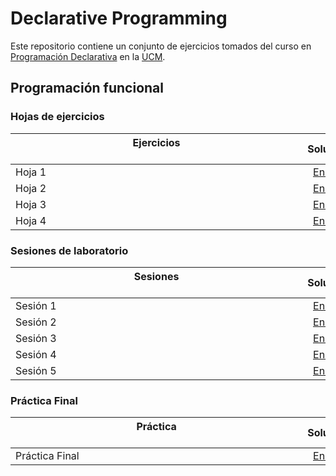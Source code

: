 # Declarative Programming

Este repositorio contiene un conjunto de ejercicios tomados del curso en [Programación Declarativa](https://www.ucm.es/estudios/grado-ingenieriainformatica-plan-803275) en la [UCM](https://www.ucm.es/ "Universidad Complutense de Madrid").

## Programación funcional

### Hojas de ejercicios

| Ejercicios &nbsp;&nbsp;&nbsp;&nbsp;&nbsp;&nbsp;&nbsp;&nbsp;&nbsp;&nbsp;&nbsp;&nbsp;&nbsp;&nbsp;&nbsp;&nbsp;&nbsp;&nbsp;&nbsp;&nbsp;&nbsp;&nbsp;&nbsp;&nbsp;&nbsp;&nbsp;&nbsp;&nbsp;&nbsp;&nbsp;&nbsp;&nbsp;&nbsp;&nbsp;&nbsp;&nbsp;&nbsp;&nbsp;&nbsp;&nbsp;&nbsp;&nbsp;&nbsp;&nbsp;&nbsp;&nbsp;&nbsp;&nbsp;&nbsp;&nbsp;&nbsp;&nbsp;&nbsp;&nbsp;&nbsp;&nbsp;&nbsp;&nbsp;&nbsp;&nbsp;&nbsp;&nbsp;&nbsp;&nbsp;&nbsp;&nbsp;&nbsp;&nbsp;&nbsp;&nbsp;&nbsp;&nbsp;&nbsp;&nbsp;&nbsp;&nbsp;&nbsp;&nbsp;&nbsp;&nbsp;&nbsp;&nbsp;&nbsp;&nbsp;&nbsp;&nbsp;&nbsp;&nbsp;&nbsp;&nbsp;&nbsp;&nbsp;&nbsp;&nbsp;&nbsp;&nbsp;&nbsp;&nbsp;&nbsp;&nbsp;&nbsp;&nbsp;&nbsp;&nbsp;&nbsp; | Solución           |
| ------------- |:-------------:|
| Hoja 1    | [Enlace](Code/Hoja1.hs) |
| Hoja 2    | [Enlace](Code/Hoja2.hs) |
| Hoja 3    | [Enlace](Code/Hoja3.hs) |
| Hoja 4    | [Enlace](Code/Hoja4.hs) |



### Sesiones de laboratorio
| Sesiones &nbsp;&nbsp;&nbsp;&nbsp;&nbsp;&nbsp;&nbsp;&nbsp;&nbsp;&nbsp;&nbsp;&nbsp;&nbsp;&nbsp;&nbsp;&nbsp;&nbsp;&nbsp;&nbsp;&nbsp;&nbsp;&nbsp;&nbsp;&nbsp;&nbsp;&nbsp;&nbsp;&nbsp;&nbsp;&nbsp;&nbsp;&nbsp;&nbsp;&nbsp;&nbsp;&nbsp;&nbsp;&nbsp;&nbsp;&nbsp;&nbsp;&nbsp;&nbsp;&nbsp;&nbsp;&nbsp;&nbsp;&nbsp;&nbsp;&nbsp;&nbsp;&nbsp;&nbsp;&nbsp;&nbsp;&nbsp;&nbsp;&nbsp;&nbsp;&nbsp;&nbsp;&nbsp;&nbsp;&nbsp;&nbsp;&nbsp;&nbsp;&nbsp;&nbsp;&nbsp;&nbsp;&nbsp;&nbsp;&nbsp;&nbsp;&nbsp;&nbsp;&nbsp;&nbsp;&nbsp;&nbsp;&nbsp;&nbsp;&nbsp;&nbsp;&nbsp;&nbsp;&nbsp;&nbsp;&nbsp;&nbsp;&nbsp;&nbsp;&nbsp;&nbsp;&nbsp;&nbsp;&nbsp;&nbsp;&nbsp;&nbsp;&nbsp;&nbsp;&nbsp;&nbsp; | Solución           |
| ------------- |:-------------:|
| Sesión 1    | [Enlace](Code/Sesion1.hs) |
| Sesión 2    | [Enlace](Code/Sesion2.hs) |
| Sesión 3    | [Enlace](Code/Sesion3.hs) |
| Sesión 4    | [Enlace](Code/Sesion4.hs) |
| Sesión 5    | [Enlace](Code/Sesion5.hs) |



### Práctica Final
| Práctica &nbsp;&nbsp;&nbsp;&nbsp;&nbsp;&nbsp;&nbsp;&nbsp;&nbsp;&nbsp;&nbsp;&nbsp;&nbsp;&nbsp;&nbsp;&nbsp;&nbsp;&nbsp;&nbsp;&nbsp;&nbsp;&nbsp;&nbsp;&nbsp;&nbsp;&nbsp;&nbsp;&nbsp;&nbsp;&nbsp;&nbsp;&nbsp;&nbsp;&nbsp;&nbsp;&nbsp;&nbsp;&nbsp;&nbsp;&nbsp;&nbsp;&nbsp;&nbsp;&nbsp;&nbsp;&nbsp;&nbsp;&nbsp;&nbsp;&nbsp;&nbsp;&nbsp;&nbsp;&nbsp;&nbsp;&nbsp;&nbsp;&nbsp;&nbsp;&nbsp;&nbsp;&nbsp;&nbsp;&nbsp;&nbsp;&nbsp;&nbsp;&nbsp;&nbsp;&nbsp;&nbsp;&nbsp;&nbsp;&nbsp;&nbsp;&nbsp;&nbsp;&nbsp;&nbsp;&nbsp;&nbsp;&nbsp;&nbsp;&nbsp;&nbsp;&nbsp;&nbsp;&nbsp;&nbsp;&nbsp;&nbsp;&nbsp;&nbsp;&nbsp;&nbsp;&nbsp;&nbsp;&nbsp;&nbsp;&nbsp;&nbsp;&nbsp;&nbsp;&nbsp;&nbsp; | Solución           |
| ------------- |:-------------:|
| Práctica Final  | [Enlace](Code/PrácticaFinalPD.hs) |
